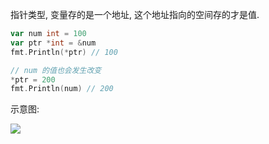 指针类型, 变量存的是一个地址, 这个地址指向的空间存的才是值.

```go
var num int = 100
var ptr *int = &num
fmt.Println(*ptr) // 100

// num 的值也会发生改变
*ptr = 200
fmt.Println(num) // 200
```

示意图:

![](https://youpaiyun.zongqilive.cn/image/006tKfTcly1g184h8qiymj31460aumxo.jpg)





